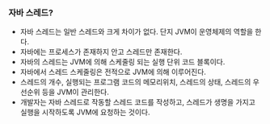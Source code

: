 ### 자바 스레드?

- 자바 스레드는 일반 스레드와 크게 차이가 없다. 단지 JVM이 운영체제의 역할을 한다.
- 자바에는 프로세스가 존재하지 안고 스레드만 존재한다.
- 자바의 스레드는 JVM에 의해 스케줄링 되는 실행 단위 코드 블록이다.
- 자바에서 스레드 스케줄링은 전적으로 JVM에 의해 이루어진다.
- 스레드의 개수, 실행되는 프로그램 코드의 메모리위치, 스레드의 상태, 스레드의 우선순위 등을 JVM이 관리한다.
- 개발자는 자바 스레드로 작동할 스레드 코드를 작성하고, 스레드가 생명을 가지고 실행을 시작하도록 JVM에 요청하는 것이다.


